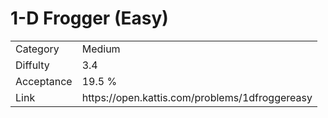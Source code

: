 # 1-D Frogger (Easy)

<table>
    <tr>
        <td>Category</td>
        <td>Medium</td>
    </tr>
    <tr>
        <td>Diffulty</td>
        <td>3.4</td>
    </tr>
    <tr>
        <td>Acceptance</td>
        <td>19.5 %</td>
    </tr>
    <tr>
        <td>Link</td>
        <td>https://open.kattis.com/problems/1dfroggereasy</td>
    </tr>
</table>